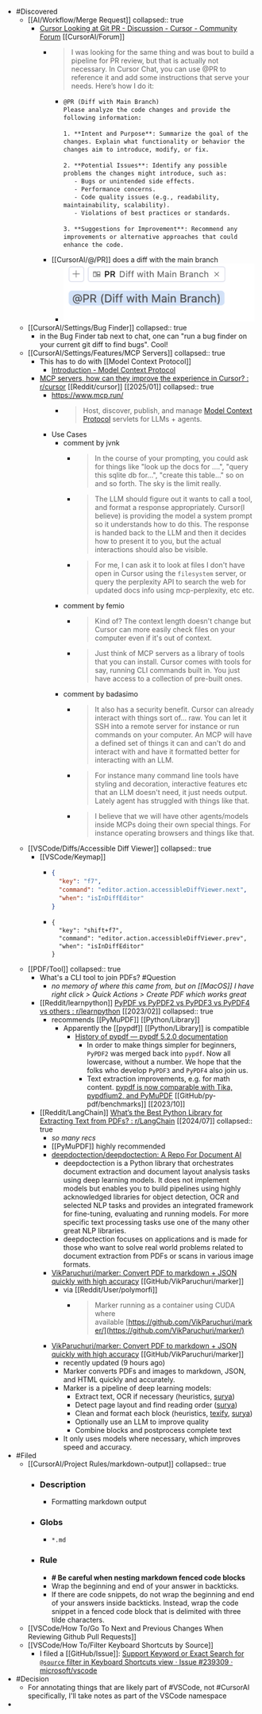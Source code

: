 - #Discovered
	- [[AI/Workflow/Merge Request]]
	  collapsed:: true
		- [Cursor Looking at Git PR - Discussion - Cursor - Community Forum](https://forum.cursor.com/t/cursor-looking-at-git-pr/7783) [[CursorAI/Forum]]
			- > I was looking for the same thing and was bout to build a pipeline for PR review, but that is actually not necessary. In Cursor Chat, you can use @PR to reference it and add some instructions that serve your needs.
			  Here’s how I do it:
				- ```
				  @PR (Diff with Main Branch) 
				  Please analyze the code changes and provide the following information:
				  
				  1. **Intent and Purpose**: Summarize the goal of the changes. Explain what functionality or behavior the changes aim to introduce, modify, or fix.
				  
				  2. **Potential Issues**: Identify any possible problems the changes might introduce, such as:
				     - Bugs or unintended side effects.
				     - Performance concerns.
				     - Code quality issues (e.g., readability, maintainability, scalability).
				     - Violations of best practices or standards.
				  
				  3. **Suggestions for Improvement**: Recommend any improvements or alternative approaches that could enhance the code.
				  ```
			- [[CursorAI/@/PR]] does a diff with the main branch
				- ![image.png](../assets/image_1738315364554_0.png)
	- [[CursorAI/Settings/Bug Finder]]
	  collapsed:: true
		- in the Bug Finder tab next to chat, one can "run a bug finder on your current git diff to find bugs". Cool!
	- [[CursorAI/Settings/Features/MCP Servers]]
	  collapsed:: true
		- This has to do with [[Model Context Protocol]]
			- [Introduction - Model Context Protocol](https://modelcontextprotocol.io/introduction)
		- [MCP servers, how can they improve the experience in Cursor? : r/cursor](https://www.reddit.com/r/cursor/comments/1idsxey/mcp_servers_how_can_they_improve_the_experience/) [[Reddit/cursor]] [[2025/01]]
		  collapsed:: true
			- https://www.mcp.run/
				- > Host, discover, publish, and manage [Model Context Protocol](https://spec.modelcontextprotocol.io/specification/) servlets for LLMs + agents.
			- Use Cases
				- comment by jvnk
					- > In the course of your prompting, you could ask for things like "look up the docs for ....", "query this sqlite db for...", "create this table..." so on and so forth. The sky is the limit really.
					- > The LLM should figure out it wants to call a tool, and format a response appropriately. Cursor(I believe) is providing the model a system prompt so it understands how to do this. The response is handed back to the LLM and then it decides how to present it to you, but the actual interactions should also be visible.
					- > For me, I can ask it to look at files I don't have open in Cursor using the `filesystem` server, or query the perplexity API to search the web for updated docs info using mcp-perplexity, etc etc.
				- comment by femio
					- > Kind of? The context length doesn't change but Cursor can more easily check files on your computer even if it's out of context.
					- > Just think of MCP servers as a library of tools that you can install. Cursor comes with tools for say, running CLI commands built in. You just have access to a collection of pre-built ones.
				- comment by badasimo
					- > It also has a security benefit. Cursor can already interact with things sort of... raw. You can let it SSH into a remote server for instance or run commands on your computer. An MCP will have a defined set of things it can and can't do and interact with and have it formatted better for interacting with an LLM.
					- > For instance many command line tools have styling and decoration, interactive features etc that an LLM doesn't need, it just needs output. Lately agent has struggled with things like that.
					- > I believe that we will have other agents/models inside MCPs doing their own special things. For instance operating browsers and things like that.
	- [[VSCode/Diffs/Accessible Diff Viewer]]
	  collapsed:: true
		- [[VSCode/Keymap]]
			- ```json
			  {
			    "key": "f7",
			    "command": "editor.action.accessibleDiffViewer.next",
			    "when": "isInDiffEditor"
			  }
			  ```
			- ```
			  {
			    "key": "shift+f7",
			    "command": "editor.action.accessibleDiffViewer.prev",
			    "when": "isInDiffEditor"
			  }
			  ```
	- [[PDF/Tool]]
	  collapsed:: true
		- What's a CLI tool to join PDFs? #Question
			- *no memory of where this came from, but on [[MacOS]] I have right click > Quick Actions > Create PDF which works great*
		- [[Reddit/learnpython]] [PyPDF vs PyPDF2 vs PyPDF3 vs PyPDF4 vs others : r/learnpython](https://www.reddit.com/r/learnpython/comments/117cekd/pypdf_vs_pypdf2_vs_pypdf3_vs_pypdf4_vs_others/) [[2023/02]]
		  collapsed:: true
			- recommends [[PyMuPDF]] [[Python/Library]]
				- Apparently the [[pypdf]] [[Python/Library]] is compatible
					- [History of pypdf — pypdf 5.2.0 documentation](https://pypdf.readthedocs.io/en/latest/meta/history.html)
						- In order to make things simpler for beginners, `PyPDF2` was merged back into `pypdf`. Now all lowercase, without a number. We hope that the folks who develop `PyPDF3` and `PyPDF4` also join us.
						- Text extraction improvements, e.g. for math content. [pypdf is now comparable with Tika, pypdfium2, and PyMuPDF](https://github.com/py-pdf/benchmarks) [[GitHub/py-pdf/benchmarks]] [[2023/10]]
		- [[Reddit/LangChain]] [What’s the Best Python Library for Extracting Text from PDFs? : r/LangChain](https://www.reddit.com/r/LangChain/comments/1e7cntq/whats_the_best_python_library_for_extracting_text/) [[2024/07]]
		  collapsed:: true
			- *so many recs*
			- [[PyMuPDF]] highly recommended
			- [deepdoctection/deepdoctection: A Repo For Document AI](https://github.com/deepdoctection/deepdoctection)
				- deepdoctection is a Python library that orchestrates document extraction and document layout analysis tasks using deep learning models. It does not implement models but enables you to build pipelines using highly acknowledged libraries for object detection, OCR and selected NLP tasks and provides an integrated framework for fine-tuning, evaluating and running models. For more specific text processing tasks use one of the many other great NLP libraries.
				- deepdoctection focuses on applications and is made for those who want to solve real world problems related to document extraction from PDFs or scans in various image formats.
			- [VikParuchuri/marker: Convert PDF to markdown + JSON quickly with high accuracy](https://github.com/VikParuchuri/marker/) [[GitHub/VikParuchuri/marker]]
				- via [[Reddit/User/polymorfi]]
					- > Marker running as a container using CUDA where available [https://github.com/VikParuchuri/marker/](https://github.com/VikParuchuri/marker/)
			- [VikParuchuri/marker: Convert PDF to markdown + JSON quickly with high accuracy](https://github.com/VikParuchuri/marker/) [[GitHub/VikParuchuri/marker]]
				- recently updated (9 hours ago)
				- Marker converts PDFs and images to markdown, JSON, and HTML quickly and accurately.
				- Marker is a pipeline of deep learning models:
					- Extract text, OCR if necessary (heuristics, [surya](https://github.com/VikParuchuri/surya))
					- Detect page layout and find reading order ([surya](https://github.com/VikParuchuri/surya))
					- Clean and format each block (heuristics, [texify](https://github.com/VikParuchuri/texify), [surya](https://github.com/VikParuchuri/surya))
					- Optionally use an LLM to improve quality
					- Combine blocks and postprocess complete text
				- It only uses models where necessary, which improves speed and accuracy.
- #Filed
	- [[CursorAI/Project Rules/markdown-output]]
	  collapsed:: true
		- ### Description
			- Formatting markdown output
		- ### Globs
			- `*.md`
		- ### Rule
			- **# Be careful when nesting markdown fenced code blocks**
			- Wrap the beginning and end of your answer in backticks.
			- If there are code snippets, do not wrap the beginning and end of your answers inside backticks. Instead, wrap the code snippet in a fenced code block that is delimited with three tilde characters.
	- [[VSCode/How To/Go To Next and Previous Changes When Reviewing Github Pull Requests]]
	- [[VSCode/How To/Filter Keyboard Shortcuts by Source]]
		- I filed a [[GitHub/Issue]]: [Support Keyword or Exact Search for `@source` filter in Keyboard Shortcuts view · Issue #239309 · microsoft/vscode](https://github.com/microsoft/vscode/issues/239309)
- #Decision
	- For annotating things that are likely part of #VSCode, not #CursorAI specifically, I'll take notes as part of the VSCode namespace
-